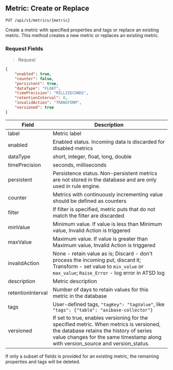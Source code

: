 ## Metric: Create or Replace

```
PUT /api/v1/metrics/{metric}
```

Create a metric with specified properties and tags or replace an existing metric.
This method creates a new metric or replaces an existing metric. 

### Request Fields

> Request

```json
{
    "enabled": true,
    "counter": false,
    "persistent": true,
    "dataType": "FLOAT",
    "timePrecision": "MILLISECONDS",
    "retentionInterval": 0,
    "invalidAction": "TRANSFORM",
    "versioned": true
}
```

|**Field**|**Description**|
|---|---|
|label|Metric label|
|enabled|Enabled status. Incoming data is discarded for disabled metrics|
|dataType|short, integer, float, long, double|
|timePrecision|seconds, milliseconds|
|persistent |Persistence status. Non-persistent metrics are not stored in the database and are only used in rule engine.|
|counter|Metrics with continuously incrementing value should be defined as counters|
|filter |If filter is specified, metric puts that do not match the filter are discarded|
|minValue |Minimum value. If value is less than Minimum value, Invalid Action is triggered|
|maxValue|Maximum value. If value is greater than Maximum value, Invalid Action is triggered|
|invalidAction |None - retain value as is; Discard - don't process the incoming put, discard it; Transform - set value to `min_value` or `max_value`; `Raise_Error` - log error in ATSD log|
|description |Metric description|
|retentionInterval|Number of days to retain values for this metric in the database|
|tags|User-defined tags, `"tagKey": "tagValue"`, like `"tags": {"table": "axibase-collector"}`|
|versioned| If set to true, enables versioning for the specified metric. When metrics is versioned, the database retains the history of series value changes for the same timestamp along with version_source and version_status.|

<aside class="notice">
If only a subset of fields is provided for an existing metric, the remaining properties and tags will be deleted.
</aside>
